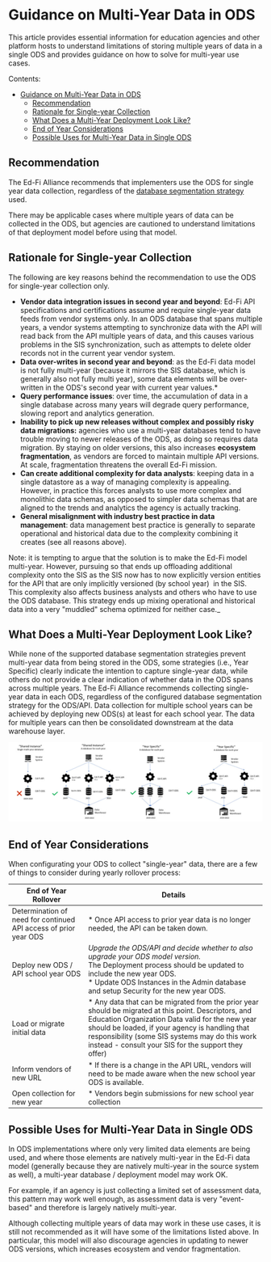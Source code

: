 # Guidance on Multi-Year Data in ODS

This article provides essential information for education agencies and other
platform hosts to understand limitations of storing multiple years of data in a
single ODS and provides guidance on how to solve for multi-year use cases.

Contents:

* [Guidance on Multi-Year Data in ODS](#guidance-on-multi-year-data-in-ods)
  * [Recommendation](#recommendation)
  * [Rationale for Single-year Collection](#rationale-for-single-year-collection)
  * [What Does a Multi-Year Deployment Look Like?](#what-does-a-multi-year-deployment-look-like)
  * [End of Year Considerations](#end-of-year-considerations)
  * [Possible Uses for Multi-Year Data in Single ODS](#possible-uses-for-multi-year-data-in-single-ods)

## Recommendation

The Ed-Fi Alliance recommends that implementers use the ODS for single year data
collection, regardless of the [database segmentation
strategy](../platform-dev-guide/extensibility-customization/readme.md) used.

There may be applicable cases where multiple years of data can be collected in
the ODS, but agencies are cautioned to understand limitations of that deployment
model before using that model.

## Rationale for Single-year Collection

The following are key reasons behind the recommendation to use the ODS for
single-year collection only.

* **Vendor data integration issues in second year and beyond**: Ed-Fi API
    specifications and certifications assume and require single-year data feeds
    from vendor systems only. In an ODS database that spans multiple years, a
    vendor systems attempting to synchronize data with the API will read back
    from the API multiple years of data, and this causes various problems in the
    SIS synchronization, such as attempts to delete older records not in the
    current year vendor system.
* **Data over-writes in second year and beyond**: as the Ed-Fi data model is
    not fully multi-year (because it mirrors the SIS database, which is
    generally also not fully multi year), some data elements will be
    over-written in the ODS's second year with current year values.\*
* **Query performance issues**: over time, the accumulation of data in a
    single database across many years will degrade query performance, slowing
    report and analytics generation.
* **Inability to pick up new releases without complex and possibly risky data
    migrations:** agencies who use a multi-year databases tend to have trouble
    moving to newer releases of the ODS, as doing so requires data migration. By
    staying on older versions, this also increases **ecosystem fragmentation**,
    as vendors are forced to maintain multiple API versions. At scale,
    fragmentation threatens the overall Ed-Fi mission.
* **Can create additional complexity for data analysts**: keeping data in a
    single datastore as a way of managing complexity is appealing. However, in
    practice this forces analysts to use more complex and monolithic data
    schemas, as opposed to simpler data schemas that are aligned to the trends
    and analytics the agency is actually tracking.
* **General misalignment with industry best practice in data management**:
    data management best practice is generally to separate operational and
    historical data due to the complexity combining it creates (see all reasons
    above).

Note: it is tempting to argue that the solution is to make the Ed-Fi model
multi-year. However, pursuing so that ends up offloading additional complexity
onto the SIS as the SIS now has to now explicitly version entities for the API
that are only implicitly versioned (by school year)  in the SIS. This complexity
also affects business analysts and others who have to use the ODS database. This
strategy ends up mixing operational and historical data into a very "muddled"
schema optimized for neither case._

## What Does a Multi-Year Deployment Look Like?

While none of the supported database segmentation strategies prevent multi-year
data from being stored in the ODS, some strategies (i.e., Year Specific) clearly
indicate the intention to capture single-year data, while others do not provide
a clear indication of whether data in the ODS spans across multiple years. The
Ed-Fi Alliance recommends collecting single-year data in each ODS, regardless of
the configured database segmentation strategy for the ODS/API. Data collection
for multiple school years can be achieved by deploying new ODS(s) at least for
each school year. The data for multiple years can then be consolidated
downstream at the data warehouse layer.

![Possible Multi-Year Configuration](../img/Possible%20Multi-Year%20Configuration.jpg)

## End of Year Considerations

When configurating your ODS to collect "single-year" data, there are a few of
things to consider during yearly rollover process:  

| End of Year Rollover | Details |
| --- | --- |
| Determination of need for continued API access of prior year ODS | *   Once API access to prior year data is no longer needed, the API can be taken down. |
| Deploy new ODS / API school year ODS | _Upgrade the ODS/API and decide whether to also upgrade your ODS model version. <br/>_   The Deployment process should be updated to include the new year ODS.<br/>*   Update ODS Instances in the Admin database and setup Security for the new year ODS. |
| Load or migrate initial data | *   Any data that can be migrated from the prior year should be migrated at this point. Descriptors, and Education Organization Data valid for the new year should be loaded, if your agency is handling that responsibility (some SIS systems may do this work instead - consult your SIS for the support they offer) |
| Inform vendors of new URL | *   If there is a change in the API URL, vendors will need to be made aware when the new school year ODS is available. |
| Open collection for new year | *   Vendors begin submissions for new school year collection |

## Possible Uses for Multi-Year Data in Single ODS

In ODS implementations where only very limited data elements are being used, and
where those elements are natively multi-year in the Ed-Fi data model (generally
because they are natively multi-year in the source system as well), a multi-year
database / deployment model may work OK.

For example, if an agency is just collecting a limited set of assessment data,
this pattern may work well enough, as assessment data is very "event-based" and
therefore is largely natively multi-year.

Although collecting multiple years of data may work in these use cases, it is
still not recommended as it will have some of the limitations listed above. In
particular, this model will also discourage agencies in updating to newer ODS
versions, which increases ecosystem and vendor fragmentation.

